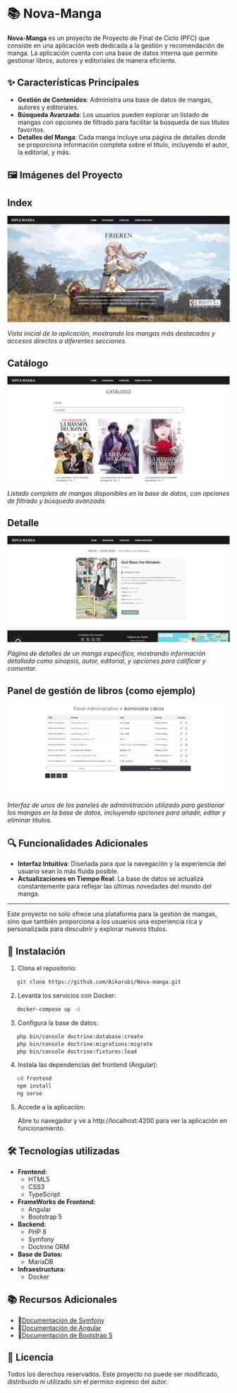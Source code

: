 # **📚 Nova-Manga**

**Nova-Manga** es un proyecto de Proyecto de Final de Ciclo (PFC) que consiste en una aplicación web dedicada a la gestión y recomendación de manga. La aplicación cuenta con una base de datos interna que permite gestionar libros, autores y editoriales de manera eficiente. 

## **✨ Características Principales**

- **Gestión de Contenidos**: Administra una base de datos de mangas, autores y editoriales.
- **Búsqueda Avanzada**: Los usuarios pueden explorar un listado de mangas con opciones de filtrado para facilitar la búsqueda de sus títulos favoritos.
- **Detalles del Manga**: Cada manga incluye una página de detalles donde se proporciona información completa sobre el título, incluyendo el autor, la editorial, y más.

## **🖼️ Imágenes del Proyecto**
## Index ##
![App Screenshot](/Documentation/screenshots/index.png)

*Vista inicial de la aplicación, mostrando los mangas más destacados y accesos directos a diferentes secciones.*

## Catálogo ##
![App Screenshot](/Documentation/screenshots/catalogo.png)

*Listado completo de mangas disponibles en la base de datos, con opciones de filtrado y búsqueda avanzada.*

## Detalle ##
![App Screenshot](/Documentation/screenshots/detalle.png)

*Página de detalles de un manga específico, mostrando información detallada como sinopsis, autor, editorial, y opciones para calificar y comentar.*

## Panel de gestión de libros (como ejemplo) ##
![App Screenshot](/Documentation/screenshots/panel1.png)

*Interfaz de unos de los paneles de administración utilizado para gestionar los mangas en la base de datos, incluyendo opciones para añadir, editar y eliminar títulos.*

## **🔍 Funcionalidades Adicionales**

- **Interfaz Intuitiva**: Diseñada para que la navegación y la experiencia del usuario sean lo más fluida posible.
- **Actualizaciones en Tiempo Real**: La base de datos se actualiza constantemente para reflejar las últimas novedades del mundo del manga.

---

Este proyecto no solo ofrece una plataforma para la gestión de mangas, sino que también proporciona a los usuarios una experiencia rica y personalizada para descubrir y explorar nuevos títulos.


## **🚀 Instalación**

1. Clona el repositorio:
   
```bash
   git clone https://github.com/Aikarubi/Nova-manga.git
```

2. Levanta los servicios con Docker:
```bash
   docker-compose up -d
```

3. Configura la base de datos:

```bash
   php bin/console doctrine:database:create
   php bin/console doctrine:migrations:migrate
   php bin/console doctrine:fixtures:load
```

4. Instala las dependencias del frontend (Angular):

```bash
   cd frontend
   npm install
   ng serve
```

5. Accede a la aplicación:

   Abre tu navegador y ve a http://localhost:4200 para ver la aplicación en funcionamiento.


## **🛠️ Tecnologías utilizadas**

- **Frontend:** 
   - HTML5
   - CSS3
   - TypeScript
- **FrameWorks de Frontend:**
   - Angular
   - Bootstrap 5
- **Backend:**
   - PHP 8
   - Symfony
   - Doctrine ORM
- **Base de Datos:**
   - MariaDB
- **Infraestructura:**
   - Docker
 
## **📚 Recursos Adicionales**

- 📄[Documentación de Symfony](https://symfony.com/doc/current/index.html)
- 📄[Documentación de Angular](https://angular.io/docs)
- 📄[Documentación de Bootstrap 5](https://getbootstrap.com/docs/5.0/getting-started/introduction/)

## **📜 Licencia**

Todos los derechos reservados. Este proyecto no puede ser modificado, distribuido ni utilizado sin el permiso expreso del autor.

